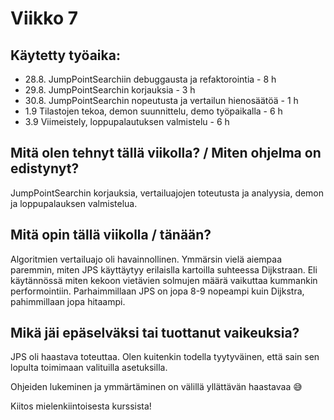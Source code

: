 
# Viikko 7

## Käytetty työaika:

- 28.8. JumpPointSearchiin debuggausta ja refaktorointia - 8 h
- 29.8. JumpPointSearchin korjauksia - 3 h
- 30.8. JumpPointSearchin nopeutusta ja vertailun hienosäätöä - 1 h
- 1.9  Tilastojen tekoa, demon suunnittelu, demo työpaikalla - 6 h
- 3.9  Viimeistely, loppupalautuksen valmistelu - 6 h

## Mitä olen tehnyt tällä viikolla? / Miten ohjelma on edistynyt?

JumpPointSearchin korjauksia, vertailuajojen toteutusta ja analyysia, demon ja loppupalauksen valmistelua.

## Mitä opin tällä viikolla / tänään?

Algoritmien vertailuajo oli havainnollinen. Ymmärsin vielä aiempaa paremmin, miten JPS käyttäytyy erilaislla kartoilla suhteessa Dijkstraan. Eli käytännössä miten kekoon vietävien solmujen määrä vaikuttaa kummankin performointiin. Parhaimmillaan JPS on jopa 8-9 nopeampi kuin Dijkstra, pahimmillaan jopa hitaampi.

## Mikä jäi epäselväksi tai tuottanut vaikeuksia? 

JPS oli haastava toteuttaa. Olen kuitenkin todella tyytyväinen, että sain sen lopulta toimimaan valituilla asetuksilla.

Ohjeiden lukeminen ja ymmärtäminen on välillä yllättävän haastavaa :sweat_smile: 

Kiitos mielenkiintoisesta kurssista!


